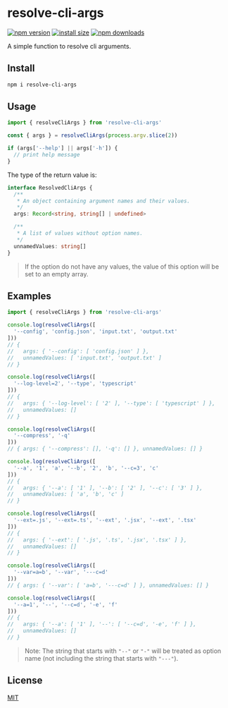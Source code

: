 # resolve-cli-args

[![npm version](https://img.shields.io/npm/v/resolve-cli-args)](https://www.npmjs.com/package/resolve-cli-args)
[![install size](https://packagephobia.now.sh/badge?p=resolve-cli-args)](https://packagephobia.now.sh/result?p=resolve-cli-args)
[![npm downloads](https://img.shields.io/npm/dm/resolve-cli-args.svg)](https://npm-stat.com/charts.html?package=resolve-cli-args)

<!-- [![coverage](https://img.shields.io/badge/coverage-100%25-brightgreen)](https://github.com/john-yuan/resolve-cli-args/blob/main/src/index.test.ts) -->

A simple function to resolve cli arguments.

## Install

```sh
npm i resolve-cli-args
```

## Usage

```ts
import { resolveCliArgs } from 'resolve-cli-args'

const { args } = resolveCliArgs(process.argv.slice(2))

if (args['--help'] || args['-h']) {
  // print help message
}
```

The type of the return value is:

```ts
interface ResolvedCliArgs {
  /**
   * An object containing argument names and their values.
   */
  args: Record<string, string[] | undefined>

  /**
   * A list of values without option names.
   */
  unnamedValues: string[]
}
```

> If the option do not have any values, the value of this option will be set to an empty array.

## Examples

```ts
import { resolveCliArgs } from 'resolve-cli-args'

console.log(resolveCliArgs([
  '--config', 'config.json', 'input.txt', 'output.txt'
]))
// {
//   args: { '--config': [ 'config.json' ] },
//   unnamedValues: [ 'input.txt', 'output.txt' ]
// }

console.log(resolveCliArgs([
  '--log-level=2', '--type', 'typescript'
]))
// {
//   args: { '--log-level': [ '2' ], '--type': [ 'typescript' ] },
//   unnamedValues: []
// }

console.log(resolveCliArgs([
  '--compress', '-q'
]))
// { args: { '--compress': [], '-q': [] }, unnamedValues: [] }

console.log(resolveCliArgs([
  '--a', '1', 'a', '--b', '2', 'b', '--c=3', 'c'
]))
// {
//   args: { '--a': [ '1' ], '--b': [ '2' ], '--c': [ '3' ] },
//   unnamedValues: [ 'a', 'b', 'c' ]
// }

console.log(resolveCliArgs([
  '--ext=.js', '--ext=.ts', '--ext', '.jsx', '--ext', '.tsx'
]))
// {
//   args: { '--ext': [ '.js', '.ts', '.jsx', '.tsx' ] },
//   unnamedValues: []
// }

console.log(resolveCliArgs([
  '--var=a=b', '--var', '---c=d'
]))
// { args: { '--var': [ 'a=b', '---c=d' ] }, unnamedValues: [] }

console.log(resolveCliArgs([
  '--a=1', '--', '--c=d', '-e', 'f'
]))
// {
//   args: { '--a': [ '1' ], '--': [ '--c=d', '-e', 'f' ] },
//   unnamedValues: []
// }
```

> Note: The string that starts with `"--"` or `"-"` will be treated as option name (not including the string that starts with `"---"`).

## License

[MIT](https://github.com/john-yuan/resolve-cli-args/blob/main/LICENSE)
